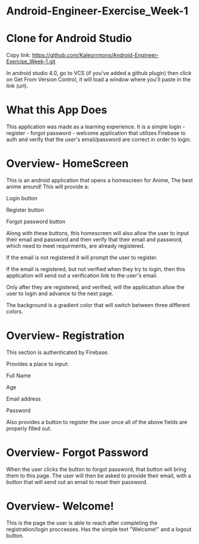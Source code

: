 # Android-Engineer-Exercise_Week-1

# Clone for Android Studio
Copy link: https://github.com/Kaleorrmons/Android-Engineer-Exercise_Week-1.git

In android studio 4.0, go to VCS (if you've added a github plugin) then click on Get From Version Control, it will load a window where you'll paste in the link (url).

# What this App Does

This application was made as a learning experience. It is a simple login - register - forgot password - welcome application that utilizes Firebase to auth and verify that the user's email/password are correct in order to login. 


# Overview- HomeScreen

This is an android application that opens a homescreen for Anime, The best anime around! This will provide a: 

Login button

Register button

Forgot password button

Along with these buttons, this homescreen will also allow the user to input their email and password and then verify that their email and password, which need to meet requirments, are already registered. 

If the email is not registered it will prompt the user to register. 

If the email is registered, but not verified when they try to login, then this application will send out a verification link to the user's email. 

Only after they are registered, and verified, will the appliication allow the user to login and advance to the next page. 

The background is a gradient color that will switch between three different colors. 

# Overview- Registration 

This section is authenticated by Firebase.

Provides a place to input: 

Full Name

Age

Email address

Password

Also provides a button to register the user once all of the above fields are properly filled out. 

# Overview- Forgot Password

When the user clicks the button to forgot password, that button will bring them to this page. The user will then be asked to provide their email, with a button that will send out an email to reset their password. 

# Overview- Welcome!

This is the page the user is able to reach after completing the registration/login proccesses. Has the simple text "Welcome!" and a logout button. 

